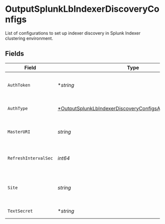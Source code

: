# OutputSplunkLbIndexerDiscoveryConfigs

List of configurations to set up indexer discovery in Splunk Indexer clustering environment.


## Fields

| Field                                                                                                                                          | Type                                                                                                                                           | Required                                                                                                                                       | Description                                                                                                                                    |
| ---------------------------------------------------------------------------------------------------------------------------------------------- | ---------------------------------------------------------------------------------------------------------------------------------------------- | ---------------------------------------------------------------------------------------------------------------------------------------------- | ---------------------------------------------------------------------------------------------------------------------------------------------- |
| `AuthToken`                                                                                                                                    | **string*                                                                                                                                      | :heavy_minus_sign:                                                                                                                             | Authentication token required to authenticate to cluster Manager for indexer discovery.                                                        |
| `AuthType`                                                                                                                                     | [*OutputSplunkLbIndexerDiscoveryConfigsAuthenticationMethod](../../models/shared/outputsplunklbindexerdiscoveryconfigsauthenticationmethod.md) | :heavy_minus_sign:                                                                                                                             | Enter a token directly, or provide a secret referencing a token                                                                                |
| `MasterURI`                                                                                                                                    | *string*                                                                                                                                       | :heavy_check_mark:                                                                                                                             | Full URI of Splunk cluster Manager (scheme://host:port). E.g.: https://managerAddress:8089                                                     |
| `RefreshIntervalSec`                                                                                                                           | *int64*                                                                                                                                        | :heavy_check_mark:                                                                                                                             | Time interval in seconds between two consecutive indexer list fetches from cluster Manager.                                                    |
| `Site`                                                                                                                                         | *string*                                                                                                                                       | :heavy_check_mark:                                                                                                                             | Clustering site of the indexers from where indexers need to be discovered. In case of single site cluster, it defaults to 'default' site.      |
| `TextSecret`                                                                                                                                   | **string*                                                                                                                                      | :heavy_minus_sign:                                                                                                                             | Select (or create) a stored text secret                                                                                                        |